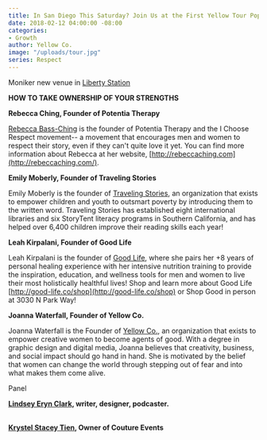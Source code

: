 ```yaml
---
title: In San Diego This Saturday? Join Us at the First Yellow Tour Pop-Up Conference!
date: 2018-02-12 04:00:00 -08:00
categories:
- Growth
author: Yellow Co.
image: "/uploads/tour.jpg"
series: Respect
---
```


Moniker new venue in [Liberty Station](https://libertystation.com/)

**HOW TO TAKE OWNERSHIP OF YOUR STRENGTHS**

**Rebecca Ching, Founder of Potentia Therapy**

[Rebecca Bass-Ching](http://rebeccaching.com/) is the founder of Potentia Therapy and the I Choose Respect movement-- a movement that encourages men and women to respect their story, even if they can't quite love it yet. You can find more information about Rebecca at her website, [http://rebeccaching.com](http://rebeccaching.com/).

**Emily Moberly, Founder of Traveling Stories**

Emily Moberly is the founder of [Traveling Stories](https://travelingstories.org/), an organization that exists to empower children and youth to outsmart poverty by introducing them to the written word. Traveling Stories has established eight international libraries and six StoryTent literacy programs in Southern California, and has helped over 6,400 children improve their reading skills each year!

**Leah Kirpalani, Founder of Good Life**

Leah Kirpalani is the founder of [Good Life](http://good-life.co/shop/), where she pairs her \+8 years of personal healing experience with her intensive nutrition training to provide the inspiration, education, and wellness tools for men and women to live their most holistically healthful lives! Shop and learn more about Good Life [http://good-life.co/shop](http://good-life.co/shop) or Shop Good in person at 3030 N Park Way!

**Joanna Waterfall, Founder of Yellow Co.**

Joanna Waterfall is the Founder of [Yellow Co.](https://yellowco.co/), an organization that exists to empower creative women to become agents of good. With a degree in graphic design and digital media, Joanna believes that creativity, business, and social impact should go hand in hand. She is motivated by the belief that women can change the world through stepping out of fear and into what makes them come alive.

Panel

**[Lindsey Eryn Clark](https://linktr.ee/lindseyeryn), writer, designer, podcaster.**

\
**[Krystel Stacey Tien](http://coutureeventsca.com/), Owner of Couture Events**